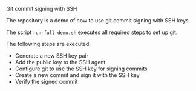 Git commit signing with SSH

The repository is a demo of how to use git commit signing with SSH keys.

The script `run-full-demo.sh` executes all required steps to set up git.

The following steps are executed:
- Generate a new SSH key pair
- Add the public key to the SSH agent
- Configure git to use the SSH key for signing commits
- Create a new commit and sign it with the SSH key
- Verify the signed commit